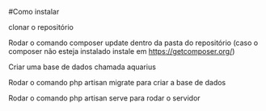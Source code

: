 #Como instalar

clonar o repositório

Rodar o comando composer update dentro da pasta do repositório (caso o composer não esteja instalado instale em https://getcomposer.org/)

Criar uma base de dados chamada aquarius

Rodar o comando php artisan migrate para criar a base de dados

Rodar o comando php artisan serve para rodar o servidor
